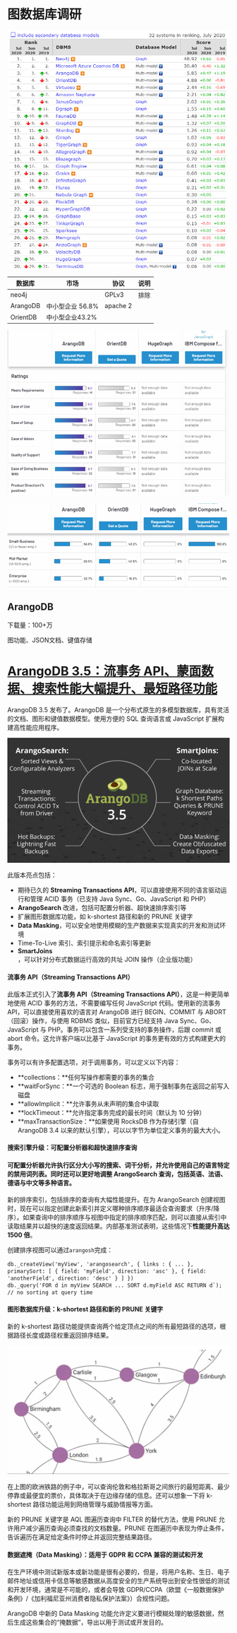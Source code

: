 # 图数据库调研

![1594823696096](.\1594823696096.png)

| 数据库   | 市场             | 协议     | 说明 |
| -------- | ---------------- | -------- | ---- |
| neo4j    |                  | GPLv3    | 排除 |
| ArangoDB | 中小型企业 56.8% | apache 2 |      |
| OrientDB | 中小型企业43.2%  |          |      |







![1594825561968](.\1594825561968.png)

![1594825603805](.\1594825603805.png)





## ArangoDB

下载量：100+万

图功能、JSON文档、键值存储

# [ArangoDB 3.5：流事务 API、蒙面数据、搜索性能大幅提升、最短路径功能](http://www.linuxeden.com/a/53483)

ArangoDB 3.5 发布了。ArangoDB 是一个分布式原生的多模型数据库，具有灵活的文档、图形和键值数据模型。使用方便的 SQL 查询语言或 JavaScript 扩展构建高性能应用程序。

![img](./arangodb.png)

此版本亮点包括：

- 期待已久的 **Streaming Transactions API**，可以直接使用不同的语言驱动运行和管理 ACID 事务（已支持 Java Sync、Go、JavaScript 和 PHP）
- **ArangoSearch** 改进，包括可配置分析器、超快速排序索引等
- 扩展图形数据库功能，如 k-shortest 路径和新的 PRUNE 关键字
- **Data Masking**，可以安全地使用模糊的生产数据来实现真实的开发和测试环境
- Time-To-Live 索引、索引提示和命名索引等更新
- **SmartJoins**，可以针对分布式数据运行高效的共址 JOIN 操作（企业版功能）

#### **流事务 API（Streaming Transactions API）**

此版本正式引入了**流事务 API（Streaming Transactions API）**，这是一种更简单地使用 ACID 事务的方法，不需要编写任何 JavaScript 代码。使用新的流事务 API，可以直接使用喜欢的语言对 ArangoDB 进行 BEGIN、COMMIT 与 ABORT（回滚）操作，与使用 RDBMS 类似，目前官方已经支持 Java Sync、Go、JavaScript 与 PHP。事务可以包含一系列受支持的事务操作，后跟 commit 或 abort 命令。这允许客户端以比基于 JavaScript 的事务更有效的方式构建更大的事务。

事务可以有许多配置选项，对于调用事务，可以定义以下内容：

- **collections：**任何写操作都需要的事务的集合
- **waitForSync：**一个可选的 Boolean 标志，用于强制事务在返回之前写入磁盘
- **allowImplicit：**允许事务从未声明的集合中读取
- **lockTimeout：**允许指定事务完成的最长时间（默认为 10 分钟）
- **maxTransactionSize：**如果使用 RocksDB 作为存储引擎（自 ArangoDB 3.4 以来的默认引擎），可以以字节为单位定义事务的最大大小。

#### **搜索引擎升级：可配置分析器和超快速排序查询**

#### 可配置分析器允许执行区分大小写的搜索、词干分析，并允许使用自己的语言特定的禁用词列表。同时还可以更好地调整 ArangoSearch 查询，包括英语、法语、德语与**中文**等多种语言。

新的排序索引，包括排序的查询有大幅性能提升。在为 ArangoSearch 创建视图时，现在可以指定创建此新索引并定义哪种排序顺序最适合查询要求（升序/降序）。如果查询中的排序顺序与视图中指定的排序顺序匹配，则可以直接从索引中读取结果并以超快的速度返回结果。内部基准测试表明，这些情况下**性能提升高达 1500 倍**。

创建排序视图可以通过`arangosh`完成：

```
db._createView('myView', 'arangosearch', { links : { ... }, primarySort: [ { field: 'myField', direction: 'asc' }, { field: 'anotherField', direction: 'desc' } ] })
db._query('FOR d in myView SEARCH ... SORT d.myField ASC RETURN d`); // no sorting at query time
```

#### **图形数据库升级：k-shortest 路径和新的 PRUNE 关键字**

新的 k-shortest 路径功能提供查询两个给定顶点之间的所有最短路径的选项，根据路径长度或路径权重返回排序结果。

![img](./topo.png)

在上图的欧洲铁路的例子中，可以查询伦敦和格拉斯哥之间旅行的最短距离、最少停靠或最便宜的票价，具体取决于在边缘存储的信息。还可以想象一下将 k-shortest 路径功能运用到网络管理与威胁情报等方面。

新的 PRUNE 关键字是 AQL 图遍历查询中 FILTER 的替代方法，使用 PRUNE 允许用户减少遍历查询必须查找的文档数量。PRUNE 在图遍历中表现为停止条件，告诉遍历在满足给定条件时停止并返回完整结果路径。

#### **数据遮掩（Data Masking）：适用于 GDPR 和 CCPA 兼容的测试和开发**

在生产环境中测试新版本或新功能是很有必要的，但是，将用户名称、生日、电子邮件地址或信用卡信息等敏感数据从高度安全的生产系统导出到安全性很低的测试和开发环境，通常是不可能的，或者会导致 GDPR/CCPA（欧盟《一般数据保护条例》/《加利福尼亚州消费者隐私保护法案》）合规性问题。

ArangoDB 中新的 Data Masking 功能允许定义要进行模糊处理的敏感数据，然后生成这些集合的“掩数据”，导出以用于测试或开发目的。
